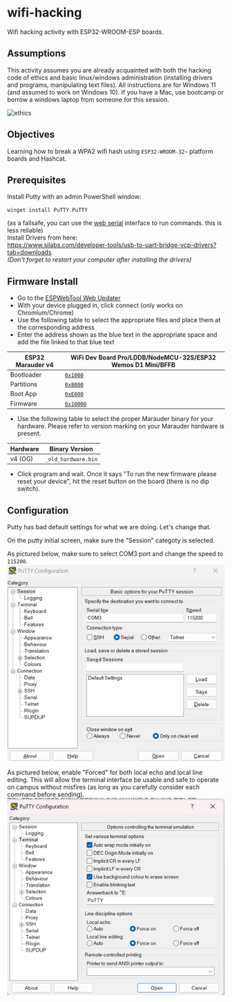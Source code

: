 # wifi-hacking
Wifi hacking activity with ESP32-WROOM-ESP boards.

## Assumptions
This activity assumes you are already acquainted with both the hacking code of ethics and basic linux/windows administration (installing drivers and programs, manipulating text files). All instructions are for Windows 11 (and assumed to work on Windows 10). If you have a Mac, use bootcamp or borrow a windows laptop from someone for this session.

![ethics](https://www.hackthebox.com/storage/blog/NtpLUlwRjbuvPc5vzMR3UQ9bFHp2GKBz.jpg)

## Objectives
Learning how to break a WPA2 wifi hash using `ESP32-WROOM-32~` platform boards and Hashcat.

## Prerequisites
Install Putty with an admin PowerShell window:
```
winget install PuTTY.PuTTY
```
(as a failsafe, you can use the [web serial](https://serial.huhn.me/) interface to run commands. this is less reliable)  
Install Drivers from here:  
https://www.silabs.com/developer-tools/usb-to-uart-bridge-vcp-drivers?tab=downloads  
*(Don't forget to restart your computer after installing the drivers)*

## Firmware Install
- Go to the [ESPWebTool Web Updater]([https://spacehuhn.github.io/esp8266_flasher/](https://esp.huhn.me/))
- With your device plugged in, click connect (only works on Chromium/Chrome)
- Use the following table to select the appropriate files and place them at the corresponding address
- Enter the address shown as the blue text in the appropriate space and add the file linked to that blue text

|ESP32 Marauder v4|WiFi Dev Board Pro/LDDB/NodeMCU-32S/ESP32 Wemos D1 Mini/BFFB|
|--|--|
|Bootloader|[`0x1000`](https://github.com/justcallmekoko/ESP32Marauder/raw/master/FlashFiles/MarauderV4/esp32_marauder.ino.bootloader.bin)|
|Partitions|[`0x8000`](https://github.com/justcallmekoko/ESP32Marauder/raw/master/FlashFiles/MarauderV4/esp32_marauder.ino.partitions.bin)|
|Boot App|[`0xE000`](https://github.com/justcallmekoko/ESP32Marauder/raw/master/FlashFiles/FlipperZeroMultiBoardS3/boot_app0.bin)|
|Firmware|[`0x10000`](https://github.com/justcallmekoko/ESP32Marauder/releases/latest)|

- Use the following table to select the proper Marauder binary for your hardware. Please refer to version marking on your Marauder hardware is present.

|Hardware|Binary Version|
|--|--|
|v4 (OG)|`_old_hardware.bin`|

- Click program and wait. Once it says "To run the new firmware please reset your device", hit the reset button on the board (there is no dip switch).

## Configuration
Putty has bad default settings for what we are doing. Let's change that.

On the putty initial screen, make sure the "Session" categoty is selected. 

As pictured below, make sure to select COM3 port and change the speed to `115200`.  
![Alt Text](https://github.com/bsucyber/wifi-hacking/blob/main/putty-settings-2.png)

As pictured below, enable "Forced" for both local echo and local line editing. This will allow the terminal interface be usable and safe to operate on campus without misfires (as long as you carefully consider each command before sending).  
![Alt Text](https://github.com/bsucyber/wifi-hacking/blob/main/putty-settings.png)

